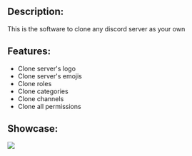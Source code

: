 ## Description:
This is the software to clone any discord server as your own

## Features:
<ul>
  <li>Clone server's logo</li>
  <li>Clone server's emojis</li>
  <li>Clone roles</li>
  <li>Clone categories</li>
  <li>Clone channels</li>
  <li>Clone all permissions</li>
</ul>

## Showcase:
<img src="https://i.imgur.com/fzpywQr.png">
